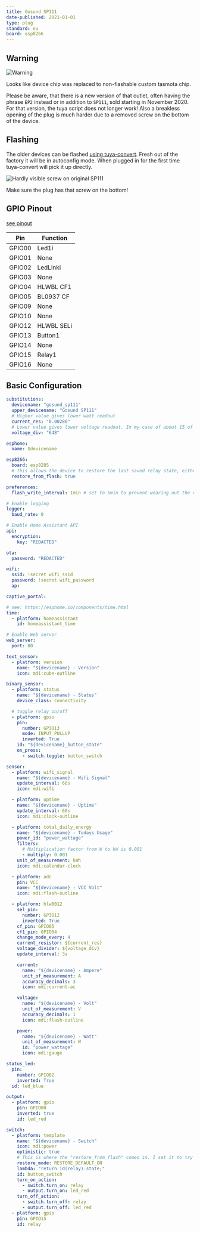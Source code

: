 ```yaml
---
title: Gosund SP111
date-published: 2021-01-01
type: plug
standard: eu
board: esp8266
---
```


## Warning

![Warning](https://upload.wikimedia.org/wikipedia/commons/thumb/1/17/Warning.svg/260px-Warning.svg.png)

Looks like device chip was replaced to non-flashable custom tasmota chip.

Please be aware, that there is a new version of that outlet, often having the phrase `EP2` instead or in addition to `SP111`, sold starting in November 2020. For that version, the tuya script does not longer work! Also a breakless opening of the plug is much harder due to a removed screw on the bottom of the device.

## Flashing

The older devices can be flashed [using tuya-convert](/guides/tuya-convert/). Fresh out of the factory it will be in autoconfig mode. When plugged in for the first time tuya-convert will pick it up directly.

![Hardly visible screw on original SP111](/gosund-sp111.JPG "Hardly visible screw on original SP111")

Make sure the plug has that screw on the bottom!

## GPIO Pinout

[see pinout](https://templates.blakadder.com/gosund_SP111_v1_1.html)

| Pin    | Function   |
| ------ | ---------- |
| GPIO00 | Led1i      |
| GPIO01 | None       |
| GPIO02 | LedLinki   |
| GPIO03 | None       |
| GPIO04 | HLWBL CF1  |
| GPIO05 | BL0937 CF  |
| GPIO09 | None       |
| GPIO10 | None       |
| GPIO12 | HLWBL SELi |
| GPIO13 | Button1    |
| GPIO14 | None       |
| GPIO15 | Relay1     |
| GPIO16 | None       |

## Basic Configuration

```yaml
substitutions:
  devicename: "gosund_sp111"
  upper_devicename: "Gosund SP111"
  # Higher value gives lower watt readout
  current_res: "0.00280"
  # Lower value gives lower voltage readout. In my case of about 15 of those devices this value is closest to my voltage meter
  voltage_div: "648"

esphome:
  name: $devicename

esp8266:
  board: esp8285
  # This allows the device to restore the last saved relay state, either "ON" or "OFF" for the switch later in this config
  restore_from_flash: true

preferences:
  flash_write_interval: 1min # set to 5min to prevent wearing out the onboard flash module too quickly

# Enable logging
logger:
  baud_rate: 0

# Enable Home Assistant API
api:
  encryption:
    key: "REDACTED"

ota:
  password: "REDACTED"

wifi:
  ssid: !secret wifi_ssid
  password: !secret wifi_password
  ap:

captive_portal:

# see: https://esphome.io/components/time.html
time:
  - platform: homeassistant
    id: homeassistant_time

# Enable Web server
web_server:
  port: 80

text_sensor:
  - platform: version
    name: "${devicename} - Version"
    icon: mdi:cube-outline

binary_sensor:
  - platform: status
    name: "${devicename} - Status"
    device_class: connectivity

  # toggle relay on/off
  - platform: gpio
    pin:
      number: GPIO13
      mode: INPUT_PULLUP
      inverted: True
    id: "${devicename}_button_state"
    on_press:
      - switch.toggle: button_switch

sensor:
  - platform: wifi_signal
    name: "${devicename} - Wifi Signal"
    update_interval: 60s
    icon: mdi:wifi

  - platform: uptime
    name: "${devicename} - Uptime"
    update_interval: 60s
    icon: mdi:clock-outline

  - platform: total_daily_energy
    name: "${devicename} - Todays Usage"
    power_id: "power_wattage"
    filters:
      # Multiplication factor from W to kW is 0.001
      - multiply: 0.001
    unit_of_measurement: kWh
    icon: mdi:calendar-clock

  - platform: adc
    pin: VCC
    name: "${devicename} - VCC Volt"
    icon: mdi:flash-outline

  - platform: hlw8012
    sel_pin:
      number: GPIO12
      inverted: True
    cf_pin: GPIO05
    cf1_pin: GPIO04
    change_mode_every: 4
    current_resistor: ${current_res}
    voltage_divider: ${voltage_div}
    update_interval: 3s

    current:
      name: "${devicename} - Ampere"
      unit_of_measurement: A
      accuracy_decimals: 3
      icon: mdi:current-ac

    voltage:
      name: "${devicename} - Volt"
      unit_of_measurement: V
      accuracy_decimals: 1
      icon: mdi:flash-outline

    power:
      name: "${devicename} - Watt"
      unit_of_measurement: W
      id: "power_wattage"
      icon: mdi:gauge

status_led:
  pin:
    number: GPIO02
    inverted: True
  id: led_blue

output:
  - platform: gpio
    pin: GPIO00
    inverted: true
    id: led_red

switch:
  - platform: template
    name: "${devicename} - Switch"
    icon: mdi:power
    optimistic: true
    # This is where the "restore_from_flash" comes in. I set it to try to restore from flash and, if that fails, set it to ON
    restore_mode: RESTORE_DEFAULT_ON
    lambda: "return id(relay).state;"
    id: button_switch
    turn_on_action:
      - switch.turn_on: relay
      - output.turn_on: led_red
    turn_off_action:
      - switch.turn_off: relay
      - output.turn_off: led_red
  - platform: gpio
    pin: GPIO15
    id: relay
```
